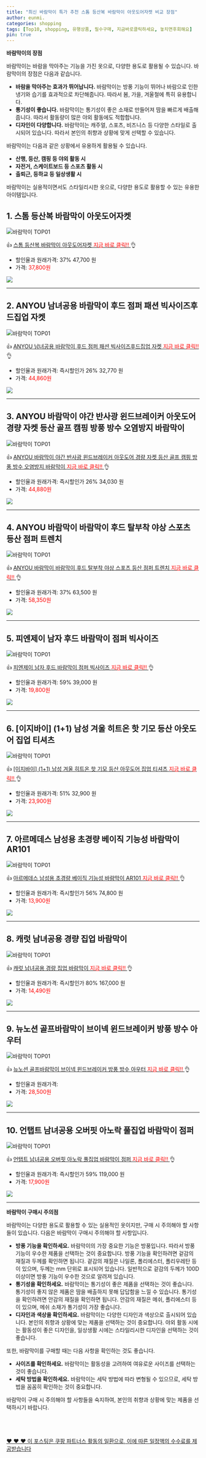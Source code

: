 ```yaml
---
title: "최신 바람막이 특가 추천 스톰 등산복 바람막이 아웃도어자켓 비교 장점"
author: eunmi.
categories: shopping
tags: [Top10, shopping, 유행상품, 필수구매, 지금바로클릭하세요, 놓치면후회해요]
pin: true
---
```

**바람막이의 장점**

바람막이는 바람을 막아주는 기능을 가진 옷으로, 다양한 용도로 활용될 수 있습니다. 바람막이의 장점은 다음과 같습니다.

* **바람을 막아주는 효과가 뛰어납니다.** 바람막이는 방풍 기능이 뛰어나 바람으로 인한 냉기와 습기를 효과적으로 차단해줍니다. 따라서 봄, 가을, 겨울철에 특히 유용합니다.
* **통기성이 좋습니다.** 바람막이는 통기성이 좋은 소재로 만들어져 땀을 빠르게 배출해줍니다. 따라서 활동량이 많은 야외 활동에도 적합합니다.
* **디자인이 다양합니다.** 바람막이는 캐주얼, 스포츠, 비즈니스 등 다양한 스타일로 출시되어 있습니다. 따라서 본인의 취향과 상황에 맞게 선택할 수 있습니다.

바람막이는 다음과 같은 상황에서 유용하게 활용될 수 있습니다.

* **산행, 등산, 캠핑 등 야외 활동 시**
* **자전거, 스케이트보드 등 스포츠 활동 시**
* **출퇴근, 등하교 등 일상생활 시**

바람막이는 실용적이면서도 스타일리시한 옷으로, 다양한 용도로 활용할 수 있는 유용한 아이템입니다.

   

## 1. 스톰 등산복 바람막이 아웃도어자켓

![바람막이 TOP01](https://thumbnail6.coupangcdn.com/thumbnails/remote/230x230ex/image/vendor_inventory/2bad/6bfda08f6b8abc19390af83b77a02ff3c92a1a31d42611219bc23d646218.jpg)


👍 [스톰 등산복 바람막이 아웃도어자켓 <font color=red> 지금 바로 클릭!! </font> ](https://link.coupang.com/re/AFFSDP?lptag=AF3617701&subid=GithubCoopas&pageKey=7166976450&traceid=V0-153&itemId=18047855809&vendorItemId=86841186633) 👌 


- 할인율과 원래가격: 37%  47,700   원
- 가격: <span style='color:red'>37,800원</span>

[![](/discount_price.png)](https://link.coupang.com/re/AFFSDP?lptag=AF3617701&subid=GithubCoopas&pageKey=7166976450&traceid=V0-153&itemId=18047855809&vendorItemId=86841186633)

---


   

## 2. ANYOU 남녀공용 바람막이 후드 점퍼 패션 빅사이즈후드집업 자켓

![바람막이 TOP01](https://thumbnail10.coupangcdn.com/thumbnails/remote/230x230ex/image/vendor_inventory/f843/04eeba3593ecc80610a6eb281e950ff7c8abeb3fe5f8568e1bdf913d878d.jpg)


👍 [ANYOU 남녀공용 바람막이 후드 점퍼 패션 빅사이즈후드집업 자켓 <font color=red> 지금 바로 클릭!! </font> ](https://link.coupang.com/re/AFFSDP?lptag=AF3617701&subid=GithubCoopas&pageKey=7530402890&traceid=V0-153&itemId=19770523782&vendorItemId=87377377653) 👌 


- 할인율과 원래가격: 즉시할인가 26%  32,770   원
- 가격: <span style='color:red'>44,860원</span>

[![](/discount_price.png)](https://link.coupang.com/re/AFFSDP?lptag=AF3617701&subid=GithubCoopas&pageKey=7530402890&traceid=V0-153&itemId=19770523782&vendorItemId=87377377653)

---


   

## 3. ANYOU 바람막이 야간 반사광 윈드브레이커 아웃도어 경량 자켓 등산 골프 캠핑 방풍 방수 오염방지 바람막이

![바람막이 TOP01](https://thumbnail7.coupangcdn.com/thumbnails/remote/230x230ex/image/vendor_inventory/70d7/3c4fc4000f00067070803ee023f3b874d739b2bc76c467af282d80dd8076.jpg)


👍 [ANYOU 바람막이 야간 반사광 윈드브레이커 아웃도어 경량 자켓 등산 골프 캠핑 방풍 방수 오염방지 바람막이 <font color=red> 지금 바로 클릭!! </font> ](https://link.coupang.com/re/AFFSDP?lptag=AF3617701&subid=GithubCoopas&pageKey=7523710402&traceid=V0-153&itemId=19738382932&vendorItemId=87439854793) 👌 


- 할인율과 원래가격: 즉시할인가 26%  34,030   원
- 가격: <span style='color:red'>44,880원</span>

[![](/discount_price.png)](https://link.coupang.com/re/AFFSDP?lptag=AF3617701&subid=GithubCoopas&pageKey=7523710402&traceid=V0-153&itemId=19738382932&vendorItemId=87439854793)

---


   

## 4. ANYOU 바람막이 바람막이 후드 탈부착 야상 스포츠 등산 점퍼 트렌치

![바람막이 TOP01](https://thumbnail9.coupangcdn.com/thumbnails/remote/230x230ex/image/vendor_inventory/6fe8/1ed3a791179ed956ca9f8822fffc94f882fd3288dab9cc03cf18e35907ae.jpg)


👍 [ANYOU 바람막이 바람막이 후드 탈부착 야상 스포츠 등산 점퍼 트렌치 <font color=red> 지금 바로 클릭!! </font> ](https://link.coupang.com/re/AFFSDP?lptag=AF3617701&subid=GithubCoopas&pageKey=7551081814&traceid=V0-153&itemId=19872308751&vendorItemId=87449987526) 👌 


- 할인율과 원래가격: 37%  63,500   원
- 가격: <span style='color:red'>58,350원</span>

[![](/discount_price.png)](https://link.coupang.com/re/AFFSDP?lptag=AF3617701&subid=GithubCoopas&pageKey=7551081814&traceid=V0-153&itemId=19872308751&vendorItemId=87449987526)

---


   

## 5. 피엔제이 남자 후드 바람막이 점퍼 빅사이즈

![바람막이 TOP01](https://thumbnail6.coupangcdn.com/thumbnails/remote/230x230ex/image/vendor_inventory/f1f7/c68bdaf1c02511da1476cd8480ed7eecca7656e74f92072fd695714e986f.jpg)


👍 [피엔제이 남자 후드 바람막이 점퍼 빅사이즈 <font color=red> 지금 바로 클릭!! </font> ](https://link.coupang.com/re/AFFSDP?lptag=AF3617701&subid=GithubCoopas&pageKey=7650805542&traceid=V0-153&itemId=20356314563&vendorItemId=87440563443) 👌 


- 할인율과 원래가격: 59%  39,000   원
- 가격: <span style='color:red'>19,800원</span>

[![](/discount_price.png)](https://link.coupang.com/re/AFFSDP?lptag=AF3617701&subid=GithubCoopas&pageKey=7650805542&traceid=V0-153&itemId=20356314563&vendorItemId=87440563443)

---


   

## 6. [이지바이] (1+1) 남성 겨울 히트온 핫 기모 등산 아웃도어 집업 티셔츠

![바람막이 TOP01](https://thumbnail8.coupangcdn.com/thumbnails/remote/230x230ex/image/vendor_inventory/33c8/b22a05a8f01ad56df1766fc1f308700ffe41707eca62932539112934181c.jpg)


👍 [[이지바이] (1+1) 남성 겨울 히트온 핫 기모 등산 아웃도어 집업 티셔츠 <font color=red> 지금 바로 클릭!! </font> ](https://link.coupang.com/re/AFFSDP?lptag=AF3617701&subid=GithubCoopas&pageKey=7537223782&traceid=V0-153&itemId=19804797547&vendorItemId=86907068542) 👌 


- 할인율과 원래가격: 51%  32,900   원
- 가격: <span style='color:red'>23,900원</span>

[![](/discount_price.png)](https://link.coupang.com/re/AFFSDP?lptag=AF3617701&subid=GithubCoopas&pageKey=7537223782&traceid=V0-153&itemId=19804797547&vendorItemId=86907068542)

---


   

## 7. 아르메데스 남성용 초경량 베이직 기능성 바람막이 AR101

![바람막이 TOP01](https://thumbnail10.coupangcdn.com/thumbnails/remote/230x230ex/image/retail/images/16233563147681309-90b554da-eb74-4b84-ade6-4385586d084d.jpg)


👍 [아르메데스 남성용 초경량 베이직 기능성 바람막이 AR101 <font color=red> 지금 바로 클릭!! </font> ](https://link.coupang.com/re/AFFSDP?lptag=AF3617701&subid=GithubCoopas&pageKey=1082800745&traceid=V0-153&itemId=2864069156&vendorItemId=70853316633) 👌 


- 할인율과 원래가격: 즉시할인가 56%  74,800   원
- 가격: <span style='color:red'>13,900원</span>

[![](/discount_price.png)](https://link.coupang.com/re/AFFSDP?lptag=AF3617701&subid=GithubCoopas&pageKey=1082800745&traceid=V0-153&itemId=2864069156&vendorItemId=70853316633)

---


   

## 8. 캐럿 남녀공용 경량 집업 바람막이

![바람막이 TOP01](https://thumbnail8.coupangcdn.com/thumbnails/remote/230x230ex/image/retail/images/2029102910890913-d7374109-e273-4649-9de6-4405c2fe9214.jpg)


👍 [캐럿 남녀공용 경량 집업 바람막이 <font color=red> 지금 바로 클릭!! </font> ](https://link.coupang.com/re/AFFSDP?lptag=AF3617701&subid=GithubCoopas&pageKey=5717847927&traceid=V0-153&itemId=9554817453&vendorItemId=76839466839) 👌 


- 할인율과 원래가격: 즉시할인가 80%  167,000   원
- 가격: <span style='color:red'>14,490원</span>

[![](/discount_price.png)](https://link.coupang.com/re/AFFSDP?lptag=AF3617701&subid=GithubCoopas&pageKey=5717847927&traceid=V0-153&itemId=9554817453&vendorItemId=76839466839)

---


   

## 9. 뉴노션 골프바람막이 브이넥 윈드브레이커 방풍 방수 아우터

![바람막이 TOP01](https://thumbnail6.coupangcdn.com/thumbnails/remote/230x230ex/image/vendor_inventory/572e/f66cc7035696f533d370546c24366736c67ae5bcb6f17563af6edf13fb2c.jpg)


👍 [뉴노션 골프바람막이 브이넥 윈드브레이커 방풍 방수 아우터 <font color=red> 지금 바로 클릭!! </font> ](https://link.coupang.com/re/AFFSDP?lptag=AF3617701&subid=GithubCoopas&pageKey=7645891382&traceid=V0-153&itemId=20329815329&vendorItemId=87414980230) 👌 


- 할인율과 원래가격: 
- 가격: <span style='color:red'>28,500원</span>

[![](/discount_price.png)](https://link.coupang.com/re/AFFSDP?lptag=AF3617701&subid=GithubCoopas&pageKey=7645891382&traceid=V0-153&itemId=20329815329&vendorItemId=87414980230)

---


   

## 10. 언탭트 남녀공용 오버핏 아노락 풀집업 바람막이 점퍼

![바람막이 TOP01](https://thumbnail9.coupangcdn.com/thumbnails/remote/230x230ex/image/retail/images/2368298191776868-5ae24543-3f83-4bc5-b5b8-be15100b20d5.jpg)


👍 [언탭트 남녀공용 오버핏 아노락 풀집업 바람막이 점퍼 <font color=red> 지금 바로 클릭!! </font> ](https://link.coupang.com/re/AFFSDP?lptag=AF3617701&subid=GithubCoopas&pageKey=5172101123&traceid=V0-153&itemId=7138038473&vendorItemId=74429787642) 👌 


- 할인율과 원래가격: 즉시할인가 59%  119,000   원
- 가격: <span style='color:red'>17,900원</span>

[![](/discount_price.png)](https://link.coupang.com/re/AFFSDP?lptag=AF3617701&subid=GithubCoopas&pageKey=5172101123&traceid=V0-153&itemId=7138038473&vendorItemId=74429787642)

---
**바람막이 구매시 주의점**

바람막이는 다양한 용도로 활용할 수 있는 실용적인 옷이지만, 구매 시 주의해야 할 사항들이 있습니다. 다음은 바람막이 구매시 주의해야 할 사항입니다.

* **방풍 기능을 확인하세요.** 바람막이의 가장 중요한 기능은 방풍입니다. 따라서 방풍 기능이 우수한 제품을 선택하는 것이 중요합니다. 방풍 기능을 확인하려면 겉감의 재질과 두께를 확인하면 됩니다. 겉감의 재질은 나일론, 폴리에스터, 폴리우레탄 등이 있으며, 두께는 mm 단위로 표시되어 있습니다. 일반적으로 겉감의 두께가 100D 이상이면 방풍 기능이 우수한 것으로 알려져 있습니다.
* **통기성을 확인하세요.** 바람막이는 통기성이 좋은 제품을 선택하는 것이 좋습니다. 통기성이 좋지 않은 제품은 땀을 배출하지 못해 답답함을 느낄 수 있습니다. 통기성을 확인하려면 안감의 재질을 확인하면 됩니다. 안감의 재질은 메쉬, 폴리에스터 등이 있으며, 메쉬 소재가 통기성이 가장 좋습니다.
* **디자인과 색상을 확인하세요.** 바람막이는 다양한 디자인과 색상으로 출시되어 있습니다. 본인의 취향과 상황에 맞는 제품을 선택하는 것이 중요합니다. 야외 활동 시에는 활동성이 좋은 디자인을, 일상생활 시에는 스타일리시한 디자인을 선택하는 것이 좋습니다.

또한, 바람막이를 구매할 때는 다음 사항을 확인하는 것도 좋습니다.

* **사이즈를 확인하세요.** 바람막이는 활동성을 고려하여 여유로운 사이즈를 선택하는 것이 좋습니다.
* **세탁 방법을 확인하세요.** 바람막이는 세탁 방법에 따라 변형될 수 있으므로, 세탁 방법을 꼼꼼히 확인하는 것이 중요합니다.

바람막이 구매 시 주의해야 할 사항들을 숙지하여, 본인의 취향과 상황에 맞는 제품을 선택하시기 바랍니다.<br><br><br><br><br> [ ❤ ❤ ❤ 이 포스팅은 쿠팡 파트너스 활동의 일환으로, 이에 따른 일정액의 수수료를 제공받습니다](https://link.coupang.com/a/bcEFyh)